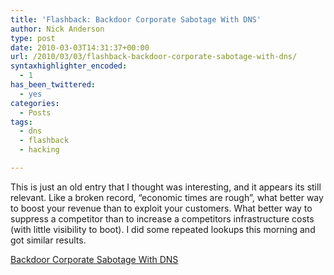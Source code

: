 ```yaml
---
title: 'Flashback: Backdoor Corporate Sabotage With DNS'
author: Nick Anderson
type: post
date: 2010-03-03T14:31:37+00:00
url: /2010/03/03/flashback-backdoor-corporate-sabotage-with-dns/
syntaxhighlighter_encoded:
  - 1
has_been_twittered:
  - yes
categories:
  - Posts
tags:
  - dns
  - flashback
  - hacking

---
```

This is just an old entry that I thought was interesting, and it appears its still relevant. Like a broken record, &#8220;economic times are rough&#8221;, what better way to boost your revenue than to exploit your customers. What better way to suppress a competitor than to increase a competitors infrastructure costs (with little visibility to boot). I did some repeated lookups this morning and got similar results.

[Backdoor Corporate Sabotage With DNS][1]

 [1]: http://www.cmdln.org/2008/07/09/backdoor-corporate-sabotage-with-dns/